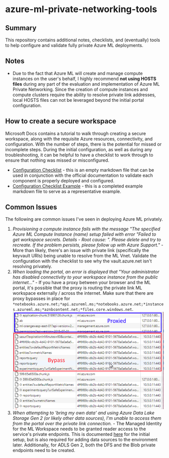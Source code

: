 # azure-ml-private-networking-tools

## Summary

This repository contains additional notes, checklists, and (eventually) tools to help configure and validate fully private Azure ML deployments.

## Notes

- Due to the fact that Azure ML will create and manage compute instances on the user's behalf, I highly recommend **not using HOSTS files** during any part of the evaluation and implementation of Azure ML Private Networking.  Since the creation of compute instances and compute clusters require the ability to resolve private link addresses, local HOSTS files can not be leveraged beyond the initial portal configuration.

## How to create a secure workspace

Microsoft Docs contains a tutorial to walk through creating a secure workspace, along with the requisite Azure resources, connectivity, and configuration.  With the number of steps, there is the potential for missed or incomplete steps.  During the initial configuration, as well as during any troubleshooting, it can be helpful to have a checklist to work through to ensure that nothing was missed or misconfigured.
- [Configuration Checklist](configuration_checklist.md) - this is an empty markdown file that can be used in conjunction with the official documentation to validate each component is properly deployed and configured.
- [Configuration Checklist Example](configuration_checklist_example.md) - this is a completed example markdown file to serve as a representative example.

## Common Issues

The following are common issues I've seen in deploying Azure ML privately.  
1. *Provisioning a compute instance fails with the message "The specified Azure ML Compute Instance (name) setup failed with error "Failed to get workspace secrets. Details - Root cause: ". Please delete and try to recreate. If the problem persists, please follow up with Azure Support."* - More than likely, there's an issue with private link (specifically the keyvault URIs) being unable to resolve from the ML Vnet.  Validate the configuration with the checklist to see why the vault.azure.net isn't resolving privately.
2.  *When loading the portal, an error is displayed that "Your administrator has disabled connectivity to your workspace instance from the public internet..."* - If you have a proxy between your browser and the ML portal, it's possible that the proxy is routing the private link ML workspace externally / across the internet.  Make sure that there are proxy bypasses in place for `*notebooks.azure.net;*api.azureml.ms;*notebooks.azure.net;*instances.azureml.ms;*aznbcontent.net;*files.core.windows.net`.
![](2022-04-01-13-50-52.png)
3.  *When attempting to 'bring my own data' and using Azure Data Lake Storage Gen 2 (or likely other data sources), I'm unable to access them from the portal over the private link connection.* - The Managed Identity for the ML Workspace needs to be granted reader access to the service's private endpoints.  This is documented [here](https://docs.microsoft.com/en-us/azure/machine-learning/tutorial-create-secure-workspace#:~:text=When%20using%20an%20Azure%20Storage%20Account%20that%20has%20a%20private%20endpoint%2C%20add%20the%20service%20principal%20for%20the%20workspace%20as%20a%20Reader%20for%20the%20storage%20private%20endpoint(s).%20From%20the%20Azure%20portal%2C%20select%20your%20storage%20account%20and%20then%20select%20Networking.%20Next%2C%20select%20Private%20endpoint%20connections.) for the initial setup, but is also required for adding data sources to the environment later.  Additionally, for ADLS Gen 2, both the DFS and the Blob private endpoints need to be created. 